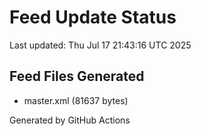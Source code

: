 # Feed Update Status
Last updated: Thu Jul 17 21:43:16 UTC 2025

## Feed Files Generated
- master.xml (81637 bytes)

Generated by GitHub Actions

